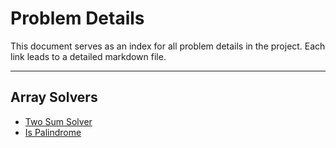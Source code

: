 # Problem Details

This document serves as an index for all problem details in the project. Each link leads to a detailed markdown file.

---

## Array Solvers

- [Two Sum Solver](ProblemDetails/TwoSumSolver.md)
- [Is Palindrome](ProblemDetails/IsPalindrome.md)